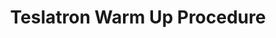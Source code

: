 ---
style: style4
image_path: /images/pic01.jpg
path: generic.html 
link_path: /electrodynamics/em.html
title: Teslatron Warm Up Procedure
caption: 
---